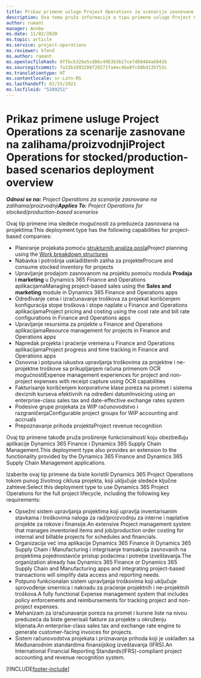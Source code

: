 ```yaml
---
title: Prikaz primene usluge Project Operations za scenarije zasnovane na zalihama/proizvodnji
description: Ova tema pruža informacije o tipu primene usluge Project Operations za scenarije zasnovane na zalihama/proizvodnji.
author: rumant
manager: Annbe
ms.date: 11/02/2020
ms.topic: article
ms.service: project-operations
ms.reviewer: kfend
ms.author: rumant
ms.openlocfilehash: 8ffbcb326e5cd86c49b3b3b27ce7d68404a6842b
ms.sourcegitcommit: fa32b1893286f20271fa4ec4be8fc68bd135f53c
ms.translationtype: HT
ms.contentlocale: sr-Latn-RS
ms.lasthandoff: 02/15/2021
ms.locfileid: "5289251"
---
```

# <a name="project-operations-for-stockedproduction-based-scenarios-deployment-overview"></a><span data-ttu-id="10f92-103">Prikaz primene usluge Project Operations za scenarije zasnovane na zalihama/proizvodnji</span><span class="sxs-lookup"><span data-stu-id="10f92-103">Project Operations for stocked/production-based scenarios deployment overview</span></span>

<span data-ttu-id="10f92-104">_**Odnosi se na:** Project Operations za scenarije zasnovane na zalihama/proizvodnji_</span><span class="sxs-lookup"><span data-stu-id="10f92-104">_**Applies To:** Project Operations for stocked/production-based scenarios_</span></span>


<span data-ttu-id="10f92-105">Ovaj tip primene ima sledeće mogućnosti za preduzeća zasnovana na projektima:</span><span class="sxs-lookup"><span data-stu-id="10f92-105">This deployment type has the following capabilities for project-based companies:</span></span>

- <span data-ttu-id="10f92-106">Planiranje projekata pomoću [strukturnih analiza posla](work-breakdown-structures.md)</span><span class="sxs-lookup"><span data-stu-id="10f92-106">Project planning using the [Work breakdown structures](work-breakdown-structures.md)</span></span>
- <span data-ttu-id="10f92-107">Nabavka i potrošnja uskladištenih zaliha za projekte</span><span class="sxs-lookup"><span data-stu-id="10f92-107">Procure and consume stocked inventory for projects</span></span>
- <span data-ttu-id="10f92-108">Upravljanje prodajom zasnovanom na projektu pomoću modula **Prodaja i marketing** u Dynamics 365 Finance and Operations aplikacijama</span><span class="sxs-lookup"><span data-stu-id="10f92-108">Managing project-based sales using the **Sales and marketing** module in Dynamics 365 Finance and Operations apps</span></span>
- <span data-ttu-id="10f92-109">Određivanje cena i izračunavanje troškova za projekat korišćenjem konfiguracija stope troškova i stope naplate u Finance and Operations aplikacijama</span><span class="sxs-lookup"><span data-stu-id="10f92-109">Project pricing and costing using the cost rate and bill rate configurations in Finance and Operations apps</span></span>
- <span data-ttu-id="10f92-110">Upravljanje resursima za projekte u Finance and Operations aplikacijama</span><span class="sxs-lookup"><span data-stu-id="10f92-110">Resource management for projects in Finance and Operations apps</span></span>
- <span data-ttu-id="10f92-111">Napredak projekta i praćenje vremena u Finance and Operations aplikacijama</span><span class="sxs-lookup"><span data-stu-id="10f92-111">Project progress and time tracking in Finance and Operations apps</span></span>
- <span data-ttu-id="10f92-112">Osnovna i potpuna iskustva upravljanja troškovima za projektne i ne-projektne troškove sa prikupljanjem računa primenom OCR mogućnosti</span><span class="sxs-lookup"><span data-stu-id="10f92-112">Expense management experiences for project and non-project expenses with receipt capture using OCR capabilities</span></span>
- <span data-ttu-id="10f92-113">Fakturisanje korišćenjem korporativne klase poreza na promet i sistema deviznih kurseva efektivnih na određeni datum</span><span class="sxs-lookup"><span data-stu-id="10f92-113">Invoicing using an enterprise-class sales tax and date-effective exchange rates system</span></span>
- <span data-ttu-id="10f92-114">Podesive grupe projekata za WIP računovodstvo i razgraničenja</span><span class="sxs-lookup"><span data-stu-id="10f92-114">Configurable project groups for WIP accounting and accruals</span></span>
- <span data-ttu-id="10f92-115">Prepoznavanje prihoda projekta</span><span class="sxs-lookup"><span data-stu-id="10f92-115">Project revenue recognition</span></span>

<span data-ttu-id="10f92-116">Ovaj tip primene takođe pruža proširenje funkcionalnosti koju obezbeđuju aplikacije Dynamics 365 Finance i Dynamics 365 Supply Chain Management.</span><span class="sxs-lookup"><span data-stu-id="10f92-116">This deployment type also provides an extension to the functionality provided by the Dynamics 365 Finance and Dynamics 365 Supply Chain Management applications.</span></span>

<span data-ttu-id="10f92-117">Izaberite ovaj tip primene da biste koristili Dynamics 365 Project Operations tokom punog životnog ciklusa projekta, koji uključuje sledeće ključne zahteve:</span><span class="sxs-lookup"><span data-stu-id="10f92-117">Select this deployment type to use Dynamics 365 Project Operations for the full project lifecycle, including the following key requirements:</span></span>

- <span data-ttu-id="10f92-118">Opsežni sistem upravljanja projektima koji upravlja inventarisanim stavkama i troškovima naloga za rad/proizvodnju za interne i naplative projekte za rokove i finansije.</span><span class="sxs-lookup"><span data-stu-id="10f92-118">An extensive Project management system that manages inventoried items and job/production order costing for internal and billable projects for schedules and financials.</span></span>
- <span data-ttu-id="10f92-119">Organizacija već ima aplikacije Dynamics 365 Finance ili Dynamics 365 Supply Chain i Manufacturing i integrisanje transakcija zasnovanih na projektima pojednostaviće pristup podacima i potrebe izveštavanja.</span><span class="sxs-lookup"><span data-stu-id="10f92-119">The organization already has Dynamics 365 Finance or Dynamics 365 Supply Chain and Manufacturing apps and integrating project-based transactions will simplify data access and reporting needs.</span></span>
- <span data-ttu-id="10f92-120">Potpuno funkcionalan sistem upravljanja troškovima koji uključuje sprovođenje smernica i naknadu za praćenje projektnih i ne-projektnih troškova.</span><span class="sxs-lookup"><span data-stu-id="10f92-120">A fully functional Expense management system that includes policy enforcements and reimbursements for tracking project and non-project expenses.</span></span>
- <span data-ttu-id="10f92-121">Mehanizam za izračunavanje poreza na promet i kursne liste na nivou preduzeća da biste generisali fakture za projekte u okruženju klijenata.</span><span class="sxs-lookup"><span data-stu-id="10f92-121">An enterprise-class sales tax and exchange rate engine to generate customer-facing invoices for projects.</span></span>
- <span data-ttu-id="10f92-122">Sistem računovodstva projekata i priznavanja prihoda koji je usklađen sa Međunarodnim standardima finansijskog izveštavanja (IFRS).</span><span class="sxs-lookup"><span data-stu-id="10f92-122">An International Financial Reporting Standards(IFRS)-compliant project accounting and revenue recognition system.</span></span>



[!INCLUDE[footer-include](../includes/footer-banner.md)]